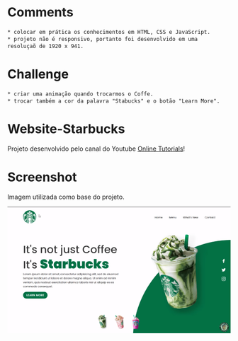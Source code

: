 # Comments

    * colocar em prática os conhecimentos em HTML, CSS e JavaScript.
    * projeto não é responsivo, portanto foi desenvolvido em uma     resoluçaõ de 1920 x 941.


# Challenge

    * criar uma animação quando trocarmos o Coffe.
    * trocar também a cor da palavra "Stabucks" e o botão "Learn More".


# Website-Starbucks 

Projeto desenvolvido pelo canal do Youtube <a href="https://www.youtube.com/@OnlineTutorialsYT" target="_blank">Online Tutorials</a>!


# Screenshot

Imagem utilizada como base do projeto.

![screenshot](./assets/screenshot.png)